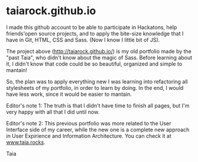 # taiarock.github.io


I made this github account to be able to participate in Hackatons, help friends'open source projects, and to apply the bite-size knowledge that I have in Git, HTML, CSS and Sass. (Now I know I little bit of JS).

The project above (http://taiarock.github.io/) is my old portfolio made by the "past Taia", who didn't know about the magic of Sass. Before learning about it, I didn't know that code could be so beautiful, organized and simple to mantain! 

So, the plan was to apply everything new I was learning into refactoring all stylesheets of my portfolio, in order to learn by doing. In the end, I would have less work, since it would be easier to mantain.

Editor's note 1: The truth is that I didn't have time to finish all pages, but I'm very happy with all that I did until now.

Editor's note 2: This previous portfolio was more related to the User Interface side of my career, while the new one is a complete new approach in User Expirience and Information Architecture. You can check it at www.taia.rocks.

Taia
